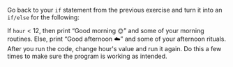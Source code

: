 Go back to your ``if`` statement from the previous exercise and turn it into an ``if/else`` for the following:

If ``hour`` < 12, then print “Good morning 🌞” and some of your morning routines.
Else, print “Good afternoon ☁️” and some of your afternoon rituals.
After you run the code, change hour's value and run it again. Do this a few times to make sure the program is working as intended.

